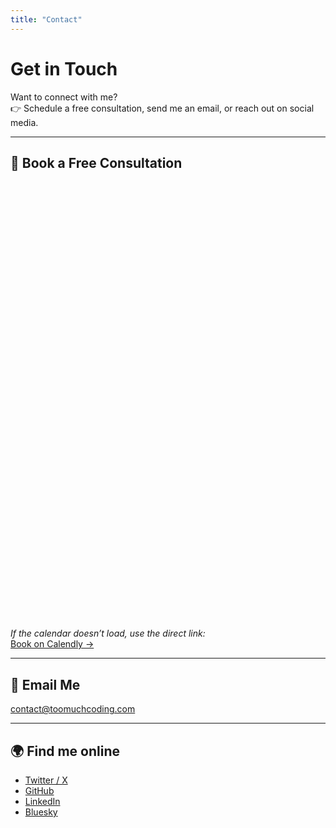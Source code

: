 ```yaml
---
title: "Contact"
---
```


# Get in Touch

Want to connect with me?  
👉 Schedule a free consultation, send me an email, or reach out on social media.

---

## 📅 Book a Free Consultation

<div class="calendly-inline-widget" data-url="https://calendly.com/marcin-grzejszczak/free-consultation" style="min-width:320px;height:700px;"></div>
<script type="text/javascript" src="https://assets.calendly.com/assets/external/widget.js" async></script>

*If the calendar doesn’t load, use the direct link:*  
[Book on Calendly →](https://calendly.com/marcin-grzejszczak/free-consultation)

---

## 📧 Email Me
[contact@toomuchcoding.com](mailto:contact@toomuchcoding.com)

---

## 🌍 Find me online
- [Twitter / X](https://twitter.com/mgrzejszczak)
- [GitHub](https://github.com/marcingrzejszczak)
- [LinkedIn](https://www.linkedin.com/in/👾-marcin-grzejszczak-15565119/)
- [Bluesky](https://bsky.app/profile/toomuchcoding.com)
